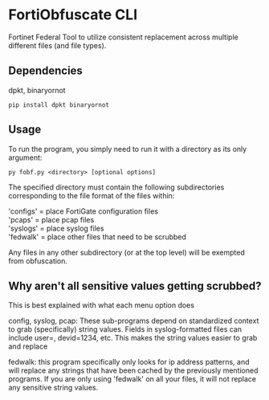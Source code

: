 # FortiObfuscate CLI

Fortinet Federal Tool to utilize consistent replacement across multiple different files (and file types). 

## Dependencies

dpkt, binaryornot

```
pip install dpkt binaryornot
```

## Usage

To run the program, you simply need to run it with a directory as its only argument:

```
py fobf.py <directory> [optional options]
```

The specified directory must contain the following subdirectories corresponding to the file format of the files within:

'configs' = place FortiGate configuration files\
'pcaps' = place pcap files\
'syslogs' = place syslog files\
'fedwalk' = place other files that need to be scrubbed

Any files in any other subdirectory (or at the top level) will be exempted from obfuscation.

## Why aren't all sensitive values getting scrubbed?

This is best explained with what each menu option does

config, syslog, pcap: These sub-programs depend on standardized context to grab (specifically) string values. Fields in syslog-formatted files can include user=<username>, devid=1234, etc. This makes the string values easier to grab and replace

fedwalk: this program specifically only looks for ip address patterns, and will replace any strings that have been cached by the previously mentioned programs. If you are only using 'fedwalk' on all your files, it will not replace any sensitive string values.